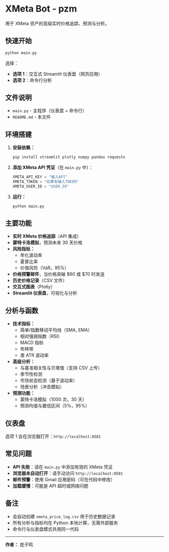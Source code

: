 

# XMeta Bot - pzm

用于 XMeta 资产的高级实时价格追踪、预测与分析。

## 快速开始

```bash
python main.py
```

选择：
- **选项 1**：交互式 Streamlit 仪表盘（网页应用）
- **选项 2**：命令行分析

## 文件说明

- `main.py` - 主程序（仪表盘 + 命令行）
- `README.md` - 本文件

## 环境搭建

1. **安装依赖：**
   ```bash
   pip install streamlit plotly numpy pandas requests
   ```

2. **添加 XMeta API 凭证**（在 `main.py` 中）：
   ```python
   XMETA_API_KEY = "输入API"
   XMETA_TOKEN = "如果有输入TOKEN"
   XMETA_USER_ID = "USER_ID"
   ```

3. **运行：**
   ```bash
   python main.py
   ```

## 主要功能

- **实时 XMeta 价格追踪**（API 集成）
- **蒙特卡洛模拟**，预测未来 30 天价格
- **风险指标：**
  - 年化波动率
  - 夏普比率
  - 价值风险（VaR，95%）
- **价格预警邮件**，当价格突破 $60 或 $70 时发送
- **历史价格记录**（CSV 文件）
- **交互式图表**（Plotly）
- **Streamlit 仪表盘**，可视化与分析

## 分析与函数

- **技术指标：**
  - 简单/指数移动平均线（SMA, EMA）
  - 相对强弱指数（RSI）
  - MACD 指标
  - 布林带
  - 类 ATR 波动率
- **高级分析：**
  - 与基准相关性与贝塔值（支持 CSV 上传）
  - 季节性检测
  - 市场状态检测（基于波动率）
  - 场景分析（冲击模拟）
- **预测功能：**
  - 蒙特卡洛模拟（1000 次，30 天）
  - 预测均值与置信区间（5%，95%）

## 仪表盘

选项 1 会在浏览器打开：`http://localhost:8501`

## 常见问题

- **API 失败**：请在 `main.py` 中添加有效的 XMeta 凭证
- **浏览器未自动打开**：请手动访问 `http://localhost:8501`
- **邮件预警**：使用 Gmail 应用密码（可在代码中修改）
- **加载缓慢**：可能是 API 超时或网络问题

## 备注

- 会自动创建 `xmeta_price_log.csv` 用于历史数据记录
- 所有分析与指标均在 Python 本地计算，无需外部服务
- 命令行与仪表盘模式共用同一代码

---
**作者：** 庞子鸣

